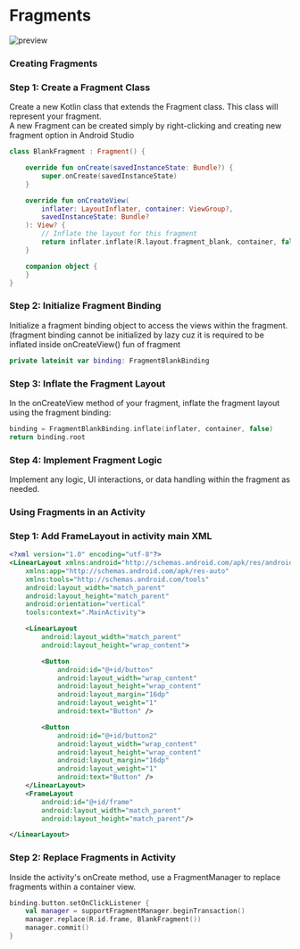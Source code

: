 # Fragments
![preview](https://github.com/AngryFalcon89/Fragments/assets/91687355/b1f1c94e-43c3-4ed0-89b2-9579cb14a168)

### Creating Fragments
### Step 1: Create a Fragment Class
Create a new Kotlin class that extends the Fragment class. This class will represent your fragment.<br> A new Fragment can be created simply by right-clicking and creating new fragment option in Android Studio 
```kotlin
class BlankFragment : Fragment() {

    override fun onCreate(savedInstanceState: Bundle?) {
        super.onCreate(savedInstanceState)
    }

    override fun onCreateView(
        inflater: LayoutInflater, container: ViewGroup?,
        savedInstanceState: Bundle?
    ): View? {
        // Inflate the layout for this fragment
        return inflater.inflate(R.layout.fragment_blank, container, false)
    }

    companion object {
    }
}
```

### Step 2: Initialize Fragment Binding
Initialize a fragment binding object to access the views within the fragment.(fragment binding cannot be initialized by lazy cuz it is required to be inflated inside onCreateView() fun of fragment

```kotlin
private lateinit var binding: FragmentBlankBinding
```

### Step 3: Inflate the Fragment Layout
In the onCreateView method of your fragment, inflate the fragment layout using the fragment binding:

```kotlin
binding = FragmentBlankBinding.inflate(inflater, container, false)
return binding.root
```

### Step 4: Implement Fragment Logic
Implement any logic, UI interactions, or data handling within the fragment as needed.

### Using Fragments in an Activity
### Step 1: Add FrameLayout in activity main XML 

```xml
<?xml version="1.0" encoding="utf-8"?>
<LinearLayout xmlns:android="http://schemas.android.com/apk/res/android"
    xmlns:app="http://schemas.android.com/apk/res-auto"
    xmlns:tools="http://schemas.android.com/tools"
    android:layout_width="match_parent"
    android:layout_height="match_parent"
    android:orientation="vertical"
    tools:context=".MainActivity">

    <LinearLayout
        android:layout_width="match_parent"
        android:layout_height="wrap_content">

        <Button
            android:id="@+id/button"
            android:layout_width="wrap_content"
            android:layout_height="wrap_content"
            android:layout_margin="16dp"
            android:layout_weight="1"
            android:text="Button" />

        <Button
            android:id="@+id/button2"
            android:layout_width="wrap_content"
            android:layout_height="wrap_content"
            android:layout_margin="16dp"
            android:layout_weight="1"
            android:text="Button" />
    </LinearLayout>
    <FrameLayout
        android:id="@+id/frame"
        android:layout_width="match_parent"
        android:layout_height="match_parent"/>

</LinearLayout>
```
### Step 2: Replace Fragments in Activity
Inside the activity's onCreate method, use a FragmentManager to replace fragments within a container view.

```kotlin
binding.button.setOnClickListener {
    val manager = supportFragmentManager.beginTransaction()
    manager.replace(R.id.frame, BlankFragment())
    manager.commit()
}
```
